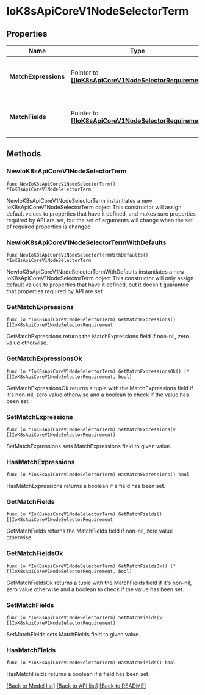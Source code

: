 # IoK8sApiCoreV1NodeSelectorTerm

## Properties

Name | Type | Description | Notes
------------ | ------------- | ------------- | -------------
**MatchExpressions** | Pointer to [**[]IoK8sApiCoreV1NodeSelectorRequirement**](IoK8sApiCoreV1NodeSelectorRequirement.md) | A list of node selector requirements by node&#39;s labels. | [optional] 
**MatchFields** | Pointer to [**[]IoK8sApiCoreV1NodeSelectorRequirement**](IoK8sApiCoreV1NodeSelectorRequirement.md) | A list of node selector requirements by node&#39;s fields. | [optional] 

## Methods

### NewIoK8sApiCoreV1NodeSelectorTerm

`func NewIoK8sApiCoreV1NodeSelectorTerm() *IoK8sApiCoreV1NodeSelectorTerm`

NewIoK8sApiCoreV1NodeSelectorTerm instantiates a new IoK8sApiCoreV1NodeSelectorTerm object
This constructor will assign default values to properties that have it defined,
and makes sure properties required by API are set, but the set of arguments
will change when the set of required properties is changed

### NewIoK8sApiCoreV1NodeSelectorTermWithDefaults

`func NewIoK8sApiCoreV1NodeSelectorTermWithDefaults() *IoK8sApiCoreV1NodeSelectorTerm`

NewIoK8sApiCoreV1NodeSelectorTermWithDefaults instantiates a new IoK8sApiCoreV1NodeSelectorTerm object
This constructor will only assign default values to properties that have it defined,
but it doesn't guarantee that properties required by API are set

### GetMatchExpressions

`func (o *IoK8sApiCoreV1NodeSelectorTerm) GetMatchExpressions() []IoK8sApiCoreV1NodeSelectorRequirement`

GetMatchExpressions returns the MatchExpressions field if non-nil, zero value otherwise.

### GetMatchExpressionsOk

`func (o *IoK8sApiCoreV1NodeSelectorTerm) GetMatchExpressionsOk() (*[]IoK8sApiCoreV1NodeSelectorRequirement, bool)`

GetMatchExpressionsOk returns a tuple with the MatchExpressions field if it's non-nil, zero value otherwise
and a boolean to check if the value has been set.

### SetMatchExpressions

`func (o *IoK8sApiCoreV1NodeSelectorTerm) SetMatchExpressions(v []IoK8sApiCoreV1NodeSelectorRequirement)`

SetMatchExpressions sets MatchExpressions field to given value.

### HasMatchExpressions

`func (o *IoK8sApiCoreV1NodeSelectorTerm) HasMatchExpressions() bool`

HasMatchExpressions returns a boolean if a field has been set.

### GetMatchFields

`func (o *IoK8sApiCoreV1NodeSelectorTerm) GetMatchFields() []IoK8sApiCoreV1NodeSelectorRequirement`

GetMatchFields returns the MatchFields field if non-nil, zero value otherwise.

### GetMatchFieldsOk

`func (o *IoK8sApiCoreV1NodeSelectorTerm) GetMatchFieldsOk() (*[]IoK8sApiCoreV1NodeSelectorRequirement, bool)`

GetMatchFieldsOk returns a tuple with the MatchFields field if it's non-nil, zero value otherwise
and a boolean to check if the value has been set.

### SetMatchFields

`func (o *IoK8sApiCoreV1NodeSelectorTerm) SetMatchFields(v []IoK8sApiCoreV1NodeSelectorRequirement)`

SetMatchFields sets MatchFields field to given value.

### HasMatchFields

`func (o *IoK8sApiCoreV1NodeSelectorTerm) HasMatchFields() bool`

HasMatchFields returns a boolean if a field has been set.


[[Back to Model list]](../README.md#documentation-for-models) [[Back to API list]](../README.md#documentation-for-api-endpoints) [[Back to README]](../README.md)


